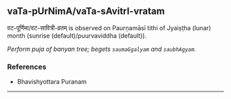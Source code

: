 ## vaTa-pUrNimA/vaTa-sAvitrI-vratam
वट-पूर्णिमा/वट-सावित्री-व्रतम् is observed on Paurṇamāsī tithi of Jyaiṣṭha (lunar) month (sunrise (default)/puurvaviddha (default)).

_Perform puja of banyan tree; begets `saumaGgalyam` and `saubhAgyam`._
### References
* Bhavishyottara Puranam


---
